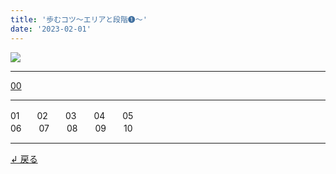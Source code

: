 ```yaml
---
title: '歩むコツ～エリアと段階➊～'
date: '2023-02-01'
---
```

![](/images/11.jpg)
***
[00](/posts/11_00)
***
01　　02　　03　　04　　05  
06　　07　　08　　09　　10
***
[ ↲ 戻る ](/posts/0)
